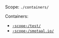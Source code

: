 Scope: `./containers/`

Containers:
- [`‹scope›/test/`](#test)
- [`‹scope›/smotaal.io/`](#smotaal.io)
